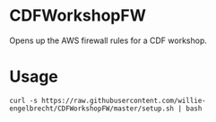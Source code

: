 # CDFWorkshopFW

Opens up the AWS firewall rules for a CDF workshop. 


# Usage
```
curl -s https://raw.githubusercontent.com/willie-engelbrecht/CDFWorkshopFW/master/setup.sh | bash
```
